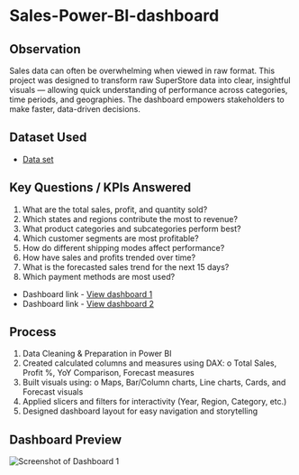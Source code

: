 # Sales-Power-BI-dashboard
## Observation
Sales data can often be overwhelming when viewed in raw format. This project was designed to transform raw SuperStore data into clear, insightful visuals — allowing quick understanding of performance across categories, time periods, and geographies. The dashboard empowers stakeholders to make faster, data-driven decisions.

## Dataset Used
- <a href="https://github.com/Apoorva-Kadureswamy/Sales-Power-BI-dashboard/blob/main/SuperStore_Sales_Dataset.csv">Data set</a>

## Key Questions / KPIs Answered
1.	 What are the total sales, profit, and quantity sold?
2.	 Which states and regions contribute the most to revenue?
3.	 What product categories and subcategories perform best?
4.	 Which customer segments are most profitable?
5.	 How do different shipping modes affect performance?
6.	 How have sales and profits trended over time?
7.	 What is the forecasted sales trend for the next 15 days?
8.	 Which payment methods are most used?

- Dashboard link - <a href= "https://github.com/Apoorva-Kadureswamy/Sales-Power-BI-dashboard/blob/main/Screenshot%20of%20Dashboard%201.jpg"> View dashboard 1</a>
- Dashboard link - <a href= "https://github.com/Apoorva-Kadureswamy/Sales-Power-BI-dashboard/blob/main/Screenshot%20of%20dashboard%202.jpg"> View dashboard 2</a>

## Process
1.	Data Cleaning & Preparation in Power BI
2.	Created calculated columns and measures using DAX:
    o	Total Sales, Profit %, YoY Comparison, Forecast measures
3.	Built visuals using:
    o	Maps, Bar/Column charts, Line charts, Cards, and Forecast visuals
4.	Applied slicers and filters for interactivity (Year, Region, Category, etc.)
5.	Designed dashboard layout for easy navigation and storytelling

## Dashboard Preview


![Screenshot of Dashboard 1](https://github.com/user-attachments/assets/6eb65936-364b-4302-b64e-7313f4ec08c5)






